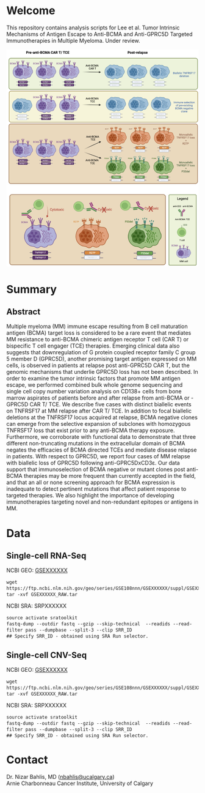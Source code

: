 # Welcome
This repository contains analysis scripts for Lee et al. Tumor Intrinsic Mechanisms of Antigen Escape to Anti-BCMA and Anti-GPRC5D Targeted Immunotherapies in Multiple Myeloma. Under review.

![](images/Graphical_Abstract_Antigen_Escape_MM.jpeg)

# Summary

## Abstract
Multiple myeloma (MM) immune escape resulting from B cell maturation antigen (BCMA) target loss is considered to be a rare event that mediates MM resistance to anti-BCMA chimeric antigen receptor T cell (CAR T) or bispecific T cell engager (TCE) therapies. Emerging clinical data also suggests that downregulation of G protein coupled receptor family C group 5 member D (GPRC5D), another promising target antigen expressed on MM cells, is observed in patients at relapse post anti-GPRC5D CAR T, but the genomic mechanisms that underlie GPRC5D loss has not been described. In order to examine the tumor intrinsic factors that promote MM antigen escape, we performed combined bulk whole genome sequencing and single cell copy number variation analysis on CD138+ cells from bone marrow aspirates of patients before and after relapse from anti-BCMA or -GPRC5D CAR T/ TCE. We describe five cases with distinct biallelic events on TNFRSF17 at MM relapse after CAR T/ TCE. In addition to focal biallelic deletions at the TNFRSF17 locus acquired at relapse, BCMA negative clones can emerge from the selective expansion of subclones with homozygous TNFRSF17 loss that exist prior to any anti-BCMA therapy exposure. Furthermore, we corroborate with functional data to demonstrate that three different non-truncating mutations in the extracellular domain of BCMA negates the efficacies of BCMA directed TCEs and mediate disease relapse in patients. With respect to GPRC5D, we report four cases of MM relapse with biallelic loss of GPRC5D following anti-GPRC5DxCD3ε. Our data support that immunoselection of BCMA negative or mutant clones post anti-BCMA therapies may be more frequent than currently accepted in the field, and that an all or none screening approach for BCMA expression is inadequate to detect pertinent mutations that affect patient response to targeted therapies. We also highlight the importance of developing immunotherapies targeting novel and non-redundant epitopes or antigens in MM.

# Data

## Single-cell RNA-Seq
NCBI GEO: [GSEXXXXXX](https://www.ncbi.nlm.nih.gov/geo/query/acc.cgi?acc=GSEXXXXXX) <br/>
```
wget https://ftp.ncbi.nlm.nih.gov/geo/series/GSE108nnn/GSEXXXXXX/suppl/GSEXXXXXX_RAW.tar
tar -xvf GSEXXXXXX_RAW.tar
```
NCBI SRA: SRPXXXXXX <br/>
```
source activate sratoolkit
fastq-dump --outdir fastq --gzip --skip-technical  --readids --read-filter pass --dumpbase --split-3 --clip SRR_ID
## Specify SRR_ID - obtained using SRA Run selector.
```

## Single-cell CNV-Seq
NCBI GEO: [GSEXXXXXX](https://www.ncbi.nlm.nih.gov/geo/query/acc.cgi?acc=GSEXXXXXX) <br/>
```
wget https://ftp.ncbi.nlm.nih.gov/geo/series/GSE108nnn/GSEXXXXXX/suppl/GSEXXXXXX_RAW.tar
tar -xvf GSEXXXXXX_RAW.tar
```
NCBI SRA: SRPXXXXXX <br/>
```
source activate sratoolkit
fastq-dump --outdir fastq --gzip --skip-technical  --readids --read-filter pass --dumpbase --split-3 --clip SRR_ID
## Specify SRR_ID - obtained using SRA Run selector.
```

# Contact
Dr. Nizar Bahlis, MD (nbahlis@ucalgary.ca) <br/>
Arnie Charbonneau Cancer Institute, University of Calgary
